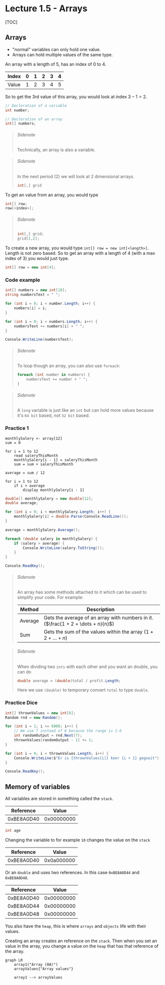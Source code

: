 # Lecture 1.5 - Arrays

[TOC]

## Arrays

* "normal" variables can only hold one value.
* Arrays can hold multiple values of the same type.

An array with a length of 5, has an index of 0 to 4.

| Index | 0    | 1    | 2    | 3    | 4    |
| ----- | ---- | ---- | ---- | ---- | ---- |
| Value | 1    | 2    | 3    | 4    | 5    |

So to get the 3rd value of this array, you would look at index $3 - 1 = 2$.

```c#
// Decleration of a variable
int number;

// Decleration of an array
int[] numbers;
```

> ###### Sidenote
>
> Technically, an array is also a variable.

> ###### Sidenote
>
> In the next period (2) we will look at 2 dimensional arrays.
>
> ```c#
> int[,] grid
> ```

To get an value from an array, you would type

```c#
int[] row;
row[<index>];
```

> ###### Sidenote
>
> ```c#
> int[,] grid;
> grid[1,2];
> ```

To create a new array, you would type `int[] row = new int[<length>]`. Length is not zero based. So to get an array with a length of 4 (with a max index of 3) you would just type.

```c#
int[] row = new int[4];
```

### Code example

```c#
int[] numbers = new int[10];
string numbersText = " ";

for (int i = 0; i < number.Length; i++) {
    numbers[i] = i;
}

for (int i = 0; i < numbers.Length; i++) {
    numbersText += numbers[i] + " ";
}

Console.WriteLine(numbersText);
```

> ###### Sidenote
>
> To loop though an array, you can also use `foreach`:
>
> ```c#
> foreach (int number in numbers) {
>     numbersText += number + " ";
> }
> ```

> ###### Sidenote
>
> A `long` variable is just like an `int` but can hold more values because it's `64 bit` based, not `32 bit` based.

### Practice 1

```pseudocode
monthlySalery <- array[12]
sum = 0

for i = 1 to 12
	read saleryThisMonth
	monthlySalery[i - 1] = saleryThisMonth
	sum = sum + saleryThisMonth

average = sum / 12

for i = 1 to 12
	if i > average
		display monthlySalery[i - 1]
```

```c#
double[] monthlySalery = new double[12];
double average;

for (int i = 0; i < monthlySalery.Length; i++) {
    monthlySalery[i] = double.Parse(Console.ReadLine());
}

average = monthlySalery.Average();

foreach (double salery in monthlySalery) {
    if (salery > average) {
        Console.WriteLine(salery.ToString());
    }
}

Console.ReadKey();
```

> ###### Sidenote
>
> An array has some methods attached to it which can be used to simplify your code. For example:
>
> | Method  | Description                                                  |
> | ------- | ------------------------------------------------------------ |
> | Average | Gets the average of an array with numbers in it. ($\frac{1 + 2 + \dots + n}{n}$) |
> | Sum     | Gets the sum of the values within the array ($1 + 2 + \dots + n$) |

> ###### Sidenote
>
> When dividing two `ints` with each other and you want an double, you can do
>
> ```c#
> double average = (double)total / profit.Length;
> ```
>
> Here we use `(double)` to temporary convert `total` to type `double`.

### Practice Dice

```c#
int[] thrownValues = new int[6];
Random rnd = new Random();

for (int i = 1; i <= 6000; i++) {
    // We use 7 instead of 6 because the range is 1-6
    int randomOutput = rnd.Next(7);
    thrownValues[randomOutput - 1] += 1;
}

for (int i = 0; i < thrownValues.Length; i++) {
    Console.WriteLine($"Er is {thrownValues[i]} keer {i + 1} gegooit");
}

Console.ReadKey();
```



## Memory of variables

All variables are stored in something called the `stack`.

| Reference  | Value      |
| ---------- | ---------- |
| 0xBE8A0D40 | 0x00000000 |

```c#
int age
```

Changing the variable to for example `10` changes the value on the `stack`

| Reference  | Value      |
| ---------- | ---------- |
| 0xBE8A0D40 | 0x0a000000 |

Or an `double` and uses two references. In this case `0xBE8A0D44` and `0xBE8A0D48`.

| Reference  | Value      |
| ---------- | ---------- |
| 0xBE8A0D40 | 0x00000000 |
| 0xBE8A0D44 | 0x00000000 |
| 0xBE8A0D48 | 0x00000000 |

You also have the `heap`, this is where `arrays` and `objects` life with their values.

Creating an array creates an reference on the `stack`. Then when you set an value in the array, you change a value on the `heap` that has that reference of the array.

```mermaid
graph LR
	array1("Array (0A)")
	arrayValues{"Array values"}
	
	array1 --> arrayValues
```